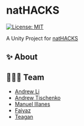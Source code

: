 # natHACKS

[![License: MIT](https://img.shields.io/badge/License-MIT-blue.svg)](https://opensource.org/licenses/MIT)

A Unity Project for [natHACKS](https://nathacks.devpost.com/)

## ✨ About



## 👨‍👧‍👧 Team

<!--- put your links here --->

* [Andrew Li](http://andrewli.site/)
* [Andrew Tischenko]()
* [Manuel Illanes]()
* [Faiyaz]()
* [Teagan]()

